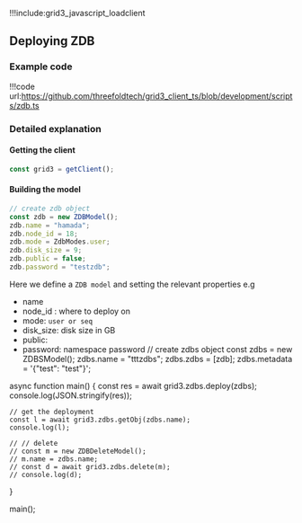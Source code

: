 !!!include:grid3_javascript_loadclient

## Deploying ZDB

### Example code

!!!code url:https://github.com/threefoldtech/grid3_client_ts/blob/development/scripts/zdb.ts


### Detailed explanation

#### Getting the client

```javascript
const grid3 = getClient();
```

#### Building the model

```javascript
// create zdb object
const zdb = new ZDBModel();
zdb.name = "hamada";
zdb.node_id = 18;
zdb.mode = ZdbModes.user;
zdb.disk_size = 9;
zdb.public = false;
zdb.password = "testzdb";
```

Here we define a `ZDB model` and setting the relevant properties e.g 
- name
- node_id : where to deploy on
- mode: `user or seq`
- disk_size: disk size in GB
- public: 
- password: namespace password
// create zdbs object
const zdbs = new ZDBSModel();
zdbs.name = "tttzdbs";
zdbs.zdbs = [zdb];
zdbs.metadata = '{"test": "test"}';

async function main() {
    const res = await grid3.zdbs.deploy(zdbs);
    console.log(JSON.stringify(res));

    // get the deployment
    const l = await grid3.zdbs.getObj(zdbs.name);
    console.log(l);

    // // delete
    // const m = new ZDBDeleteModel();
    // m.name = zdbs.name;
    // const d = await grid3.zdbs.delete(m);
    // console.log(d);
}

main();